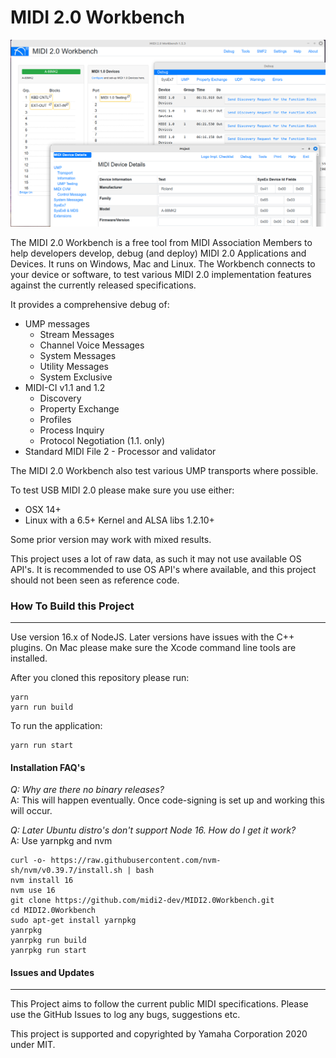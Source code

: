 # MIDI 2.0 Workbench
![img.png](img.png)

The MIDI 2.0 Workbench is a free tool from MIDI Association Members to help developers develop, debug (and deploy) MIDI 2.0 Applications and Devices. It runs on Windows, Mac and Linux.
The Workbench connects to your device or software, to test various MIDI 2.0 implementation features against the currently released specifications.

It provides a comprehensive debug of: 
* UMP messages
  * Stream Messages
  * Channel Voice Messages
  * System Messages
  * Utility Messages
  * System Exclusive
* MIDI-CI v1.1 and 1.2
  * Discovery
  * Property Exchange
  * Profiles
  * Process Inquiry
  * Protocol Negotiation (1.1. only)
* Standard MIDI File 2 - Processor and validator

The MIDI 2.0 Workbench also test various UMP transports where possible.

To test USB MIDI 2.0 please make sure you use either:
* OSX 14+
* Linux with a 6.5+ Kernel and ALSA libs 1.2.10+

Some prior version may work with mixed results.


This project uses a lot of raw data, as such it may not use available OS API's. It is recommended to use OS API's where 
available, and this project should not been seen as reference code.

### How To Build this Project
-----------------------
Use version 16.x of NodeJS. Later versions have issues with the C++ plugins.
On Mac please make sure the Xcode command line tools are installed.

After you cloned this repository
please run:
```
yarn
yarn run build
```
To run the application:
```
yarn run start
```

#### Installation FAQ's
_Q: Why are there no binary releases?_<br/>
A: This will happen eventually. Once code-signing is set up and working this will occur.

_Q: Later Ubuntu distro's don't support Node 16. How do I get it work?_<br/>
A: Use yarnpkg and nvm
```
curl -o- https://raw.githubusercontent.com/nvm-sh/nvm/v0.39.7/install.sh | bash
nvm install 16
nvm use 16
git clone https://github.com/midi2-dev/MIDI2.0Workbench.git
cd MIDI2.0Workbench
sudo apt-get install yarnpkg
yanrpkg
yanrpkg run build
yanrpkg run start
```

#### Issues and Updates
-----------------
This Project aims to follow the current public MIDI specifications. 
Please use the GitHub Issues to log any bugs, suggestions etc. 

This project is supported and copyrighted by Yamaha Corporation 2020 under MIT. 
